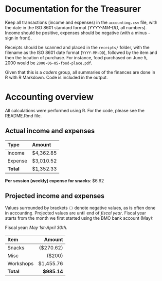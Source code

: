 
Documentation for the Treasurer
===============================

Keep all transactions (income and expenses) in the `accounting.csv` file, with the date in the ISO 8601 standard format (*YYYY-MM-DD*, all numbers). Income should be positive, expenses should be negative (with a minus `-` sign in front).

Receipts should be scanned and placed in the `receipts/` folder, with the filename as the ISO 8601 date format (`YYYY-MM-DD`), followed by the item and then the location of purchase. For instance, food purchased on June 5, 2000 would be `2000-06-05-food-place.pdf`.

Given that this is a *coders* group, all summaries of the finances are done in R with R Markdown. Code is included in the output.

Accounting overview
===================

All calculations were performed using R. For the code, please see the README.Rmd file.

Actual income and expenses
--------------------------

| Type      | Amount    |
|:----------|:----------|
| Income    | $4,362.85 |
| Expense   | $3,010.52 |
| **Total** | $1,352.33 |

**Per session (weekly) expense for snacks**: $6.62

Projected income and expenses
-----------------------------

Values surrounded by brackets `()` denote negative values, as is often done in accounting. Projected values are until end of *fiscal year*. Fiscal year starts from the month we first started using the BMO bank account (May):

Fiscal year: *May 1st-April 30th.*

| Item      |       Amount|
|:----------|------------:|
| Snacks    |    ($270.62)|
| Misc      |       ($200)|
| Workshops |    $1,455.76|
| **Total** |  **$985.14**|
